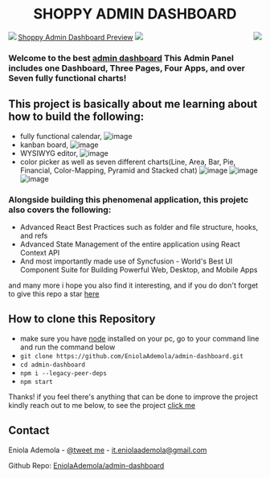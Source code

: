 <div>
  
  <h1 align="center">SHOPPY ADMIN DASHBOARD</h1>
  <img align="left" src="https://user-images.githubusercontent.com/107508295/194569982-c2102d7c-4b02-43e2-bbee-ba298d734bdf.png" />
  <a href="https://eniola-admin-dashboard.vercel.app/" align="center">Shoppy Admin Dashboard Preview<a/>
  <img align="right" src="https://user-images.githubusercontent.com/107508295/194570082-b14161b2-79e9-4286-a73c-8524df950ebb.png" />
  <img src="https://user-images.githubusercontent.com/107508295/194553689-d711e655-01db-48ee-b4dd-5ee47cc7f41b.png" />
  
</div>

### Welcome to the best [admin dashboard](https://eniola-admin-dashboard.vercel.app/) This Admin Panel includes one Dashboard, Three Pages, Four Apps, and over Seven fully functional charts!

## This project is basically about me learning about how to build the following:

- fully functional calendar,
  ![image](https://user-images.githubusercontent.com/107508295/194573708-7dd2ad44-149d-46d5-a202-8b6ef4d5cf49.png)
- kanban board,
  ![image](https://user-images.githubusercontent.com/107508295/194573800-c1acda4b-7264-4d63-9fba-d3bb833d8a35.png)
- WYSIWYG editor,
  ![image](https://user-images.githubusercontent.com/107508295/194573895-3eedf2ba-48c8-438c-a1c7-3d4a5918e200.png)
- color picker as well as seven different charts(Line, Area, Bar, Pie, Financial, Color-Mapping, Pyramid and Stacked chat)
  ![image](https://user-images.githubusercontent.com/107508295/194573964-09324bd6-8ce4-4644-9e08-437ee5278b2f.png)
  ![image](https://user-images.githubusercontent.com/107508295/194575981-c93d6ac1-36d3-40f2-be81-c6124735a668.png)
  ![image](https://user-images.githubusercontent.com/107508295/194576235-33d1eda4-bb2f-4754-b87c-e4b579daef57.png)

### Alongside building this phenomenal application, this projetc also covers the following:

- Advanced React Best Practices such as folder and file structure, hooks, and refs
- Advanced State Management of the entire application using React Context API
- And most importantly made use of Syncfusion - World's Best UI Component Suite for Building Powerful Web, Desktop, and Mobile Apps

and many more i hope you also find it interesting, and if you do don't forget to give this repo a star [here](https://github.com/EniolaAdemola/admin-dashboard)

## How to clone this Repository

- make sure you have [node](https://nodejs.org/en/download/) installed on your pc, go to your command line and run the command below
- `git clone https://github.com/EniolaAdemola/admin-dashboard.git`
-  `cd admin-dashboard`
- `npm i --legacy-peer-deps `
- `npm start `

Thanks! if you feel there's anything that can be done to improve the project kindly reach out to me below,
to see the project [click me](https://eniola-admin-dashboard.vercel.app/)

<!-- CONTACT -->

## Contact

Eniola Ademola - [@tweet me](https://twitter.com/_daveworld) - it.eniolaademola@gmail.com

Github Repo: [EniolaAdemola/admin-dashboard](https://github.com/EniolaAdemola/admin-dashboard)
